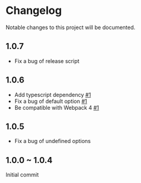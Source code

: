 Changelog
=========
Notable changes to this project will be documented.

## 1.0.7

- Fix a bug of release script

## 1.0.6

- Add typescript dependency [#1](https://github.com/southerncross/unused-webpack-plugin/pull/1)
- Fix a bug of default option [#1](https://github.com/southerncross/unused-webpack-plugin/pull/1)
- Be compatible with Webpack 4 [#1](https://github.com/southerncross/unused-webpack-plugin/pull/1)

## 1.0.5

- Fix a bug of undefined options

## 1.0.0 ~ 1.0.4

Initial commit
